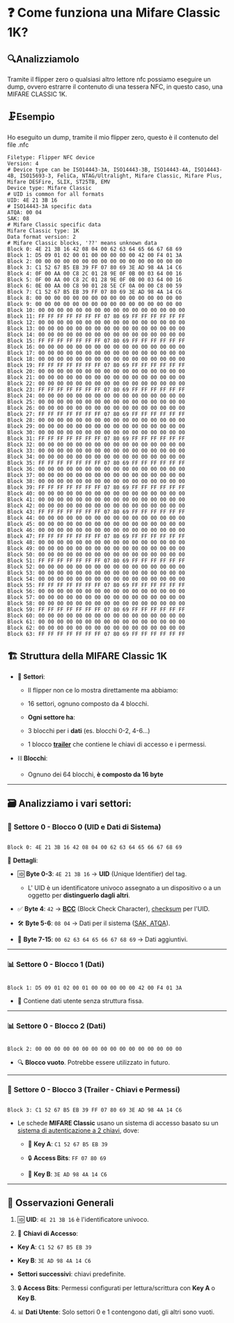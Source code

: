 
# ❓ Come funziona una **Mifare Classic 1K?**

## 🔍**Analizziamolo**  

Tramite il flipper zero o qualsiasi altro lettore nfc possiamo eseguire un dump, ovvero estrarre il contenuto di una tessera NFC, in questo caso, una MIFARE CLASSIC 1K.

## 🗜️Esempio
Ho eseguito un dump, tramite il mio flipper zero, questo è il contenuto del file .nfc
```
Filetype: Flipper NFC device
Version: 4
# Device type can be ISO14443-3A, ISO14443-3B, ISO14443-4A, ISO14443-4B, ISO15693-3, FeliCa, NTAG/Ultralight, Mifare Classic, Mifare Plus, Mifare DESFire, SLIX, ST25TB, EMV
Device type: Mifare Classic
# UID is common for all formats
UID: 4E 21 3B 16
# ISO14443-3A specific data
ATQA: 00 04
SAK: 08
# Mifare Classic specific data
Mifare Classic type: 1K
Data format version: 2
# Mifare Classic blocks, '??' means unknown data
Block 0: 4E 21 3B 16 42 08 04 00 62 63 64 65 66 67 68 69
Block 1: D5 09 01 02 00 01 00 00 00 00 00 42 00 F4 01 3A
Block 2: 00 00 00 00 00 00 00 00 00 00 00 00 00 00 00 00
Block 3: C1 52 67 B5 EB 39 FF 07 80 69 3E AD 98 4A 14 C6
Block 4: 0F 00 AA 00 C8 2C 01 28 9E 0F 0B 00 03 64 00 16
Block 5: 0F 00 AA 00 C8 2C 01 28 9E 0F 0B 00 03 64 00 16
Block 6: 0E 00 AA 00 C8 90 01 28 5E CF 0A 00 00 C8 00 59
Block 7: C1 52 67 B5 EB 39 FF 07 80 69 3E AD 98 4A 14 C6
Block 8: 00 00 00 00 00 00 00 00 00 00 00 00 00 00 00 00
Block 9: 00 00 00 00 00 00 00 00 00 00 00 00 00 00 00 00
Block 10: 00 00 00 00 00 00 00 00 00 00 00 00 00 00 00 00
Block 11: FF FF FF FF FF FF FF 07 80 69 FF FF FF FF FF FF
Block 12: 00 00 00 00 00 00 00 00 00 00 00 00 00 00 00 00
Block 13: 00 00 00 00 00 00 00 00 00 00 00 00 00 00 00 00
Block 14: 00 00 00 00 00 00 00 00 00 00 00 00 00 00 00 00
Block 15: FF FF FF FF FF FF FF 07 80 69 FF FF FF FF FF FF
Block 16: 00 00 00 00 00 00 00 00 00 00 00 00 00 00 00 00
Block 17: 00 00 00 00 00 00 00 00 00 00 00 00 00 00 00 00
Block 18: 00 00 00 00 00 00 00 00 00 00 00 00 00 00 00 00
Block 19: FF FF FF FF FF FF FF 07 80 69 FF FF FF FF FF FF
Block 20: 00 00 00 00 00 00 00 00 00 00 00 00 00 00 00 00
Block 21: 00 00 00 00 00 00 00 00 00 00 00 00 00 00 00 00
Block 22: 00 00 00 00 00 00 00 00 00 00 00 00 00 00 00 00
Block 23: FF FF FF FF FF FF FF 07 80 69 FF FF FF FF FF FF
Block 24: 00 00 00 00 00 00 00 00 00 00 00 00 00 00 00 00
Block 25: 00 00 00 00 00 00 00 00 00 00 00 00 00 00 00 00
Block 26: 00 00 00 00 00 00 00 00 00 00 00 00 00 00 00 00
Block 27: FF FF FF FF FF FF FF 07 80 69 FF FF FF FF FF FF
Block 28: 00 00 00 00 00 00 00 00 00 00 00 00 00 00 00 00
Block 29: 00 00 00 00 00 00 00 00 00 00 00 00 00 00 00 00
Block 30: 00 00 00 00 00 00 00 00 00 00 00 00 00 00 00 00
Block 31: FF FF FF FF FF FF FF 07 80 69 FF FF FF FF FF FF
Block 32: 00 00 00 00 00 00 00 00 00 00 00 00 00 00 00 00
Block 33: 00 00 00 00 00 00 00 00 00 00 00 00 00 00 00 00
Block 34: 00 00 00 00 00 00 00 00 00 00 00 00 00 00 00 00
Block 35: FF FF FF FF FF FF FF 07 80 69 FF FF FF FF FF FF
Block 36: 00 00 00 00 00 00 00 00 00 00 00 00 00 00 00 00
Block 37: 00 00 00 00 00 00 00 00 00 00 00 00 00 00 00 00
Block 38: 00 00 00 00 00 00 00 00 00 00 00 00 00 00 00 00
Block 39: FF FF FF FF FF FF FF 07 80 69 FF FF FF FF FF FF
Block 40: 00 00 00 00 00 00 00 00 00 00 00 00 00 00 00 00
Block 41: 00 00 00 00 00 00 00 00 00 00 00 00 00 00 00 00
Block 42: 00 00 00 00 00 00 00 00 00 00 00 00 00 00 00 00
Block 43: FF FF FF FF FF FF FF 07 80 69 FF FF FF FF FF FF
Block 44: 00 00 00 00 00 00 00 00 00 00 00 00 00 00 00 00
Block 45: 00 00 00 00 00 00 00 00 00 00 00 00 00 00 00 00
Block 46: 00 00 00 00 00 00 00 00 00 00 00 00 00 00 00 00
Block 47: FF FF FF FF FF FF FF 07 80 69 FF FF FF FF FF FF
Block 48: 00 00 00 00 00 00 00 00 00 00 00 00 00 00 00 00
Block 49: 00 00 00 00 00 00 00 00 00 00 00 00 00 00 00 00
Block 50: 00 00 00 00 00 00 00 00 00 00 00 00 00 00 00 00
Block 51: FF FF FF FF FF FF FF 07 80 69 FF FF FF FF FF FF
Block 52: 00 00 00 00 00 00 00 00 00 00 00 00 00 00 00 00
Block 53: 00 00 00 00 00 00 00 00 00 00 00 00 00 00 00 00
Block 54: 00 00 00 00 00 00 00 00 00 00 00 00 00 00 00 00
Block 55: FF FF FF FF FF FF FF 07 80 69 FF FF FF FF FF FF
Block 56: 00 00 00 00 00 00 00 00 00 00 00 00 00 00 00 00
Block 57: 00 00 00 00 00 00 00 00 00 00 00 00 00 00 00 00
Block 58: 00 00 00 00 00 00 00 00 00 00 00 00 00 00 00 00
Block 59: FF FF FF FF FF FF FF 07 80 69 FF FF FF FF FF FF
Block 60: 00 00 00 00 00 00 00 00 00 00 00 00 00 00 00 00
Block 61: 00 00 00 00 00 00 00 00 00 00 00 00 00 00 00 00
Block 62: 00 00 00 00 00 00 00 00 00 00 00 00 00 00 00 00
Block 63: FF FF FF FF FF FF FF 07 80 69 FF FF FF FF FF FF
```
  

## 🏗️ Struttura della MIFARE Classic 1K

- 📂 **Settori**:
	- Il flipper non ce lo mostra direttamente ma abbiamo:
	- 16 settori, ognuno composto da 4 blocchi.
	
	- **Ogni settore ha**:
	- 3 blocchi per i **dati** (es. blocchi 0-2, 4-6...)
	- 1 blocco [**trailer**](https://github.com/Lotverp/Come-funzionano-le-Mifare-Classic-1K/blob/main/chiave%20a-b.md) che contiene le chiavi di accesso e i permessi.

- ⛓️ **Blocchi**:
	- Ognuno dei 64 blocchi, **è composto da 16 byte**

  

---

  

## 🗃️ Analizziamo i vari settori:

  

### 🔹 **Settore 0 - Blocco 0 (UID e Dati di Sistema)**

```

Block 0: 4E 21 3B 16 42 08 04 00 62 63 64 65 66 67 68 69

```

🔑 **Dettagli**:

- 🆔 **Byte 0-3**: `4E 21 3B 16` → **UID** (Unique Identifier) del tag.
	- L' UID è un identificatore univoco assegnato a un dispositivo o a un oggetto per **distinguerlo dagli altri**.

- ✅ **Byte 4**: `42` → [**BCC**](https://github.com/Lotverp/Come-funzionano-le-Mifare-Classic-1K/blob/main/BCC.md) (Block Check Character), [checksum](https://github.com/Lotverp/Come-funzionano-le-Mifare-Classic-1K/blob/main/Checksum.md) per l'UID.

- 🛠️ **Byte 5-6**: `08 04` → Dati per il sistema ([SAK, ATQA](https://github.com/Lotverp/Come-funzionano-le-Mifare-Classic-1K/blob/main/sak-atqa.md)).

- 📄 **Byte 7-15**: `00 62 63 64 65 66 67 68 69` → Dati aggiuntivi.

  

---

  

### 📊 **Settore 0 - Blocco 1 (Dati)**

```

Block 1: D5 09 01 02 00 01 00 00 00 00 00 42 00 F4 01 3A

```

- 📝 Contiene dati utente senza struttura fissa.

  

---

  

### 📊 **Settore 0 - Blocco 2 (Dati)**

```

Block 2: 00 00 00 00 00 00 00 00 00 00 00 00 00 00 00 00

```

- 🔍 **Blocco vuoto**. Potrebbe essere utilizzato in futuro.

  

---

  

### 🔐 **Settore 0 - Blocco 3 (Trailer - Chiavi e Permessi)**

```

Block 3: C1 52 67 B5 EB 39 FF 07 80 69 3E AD 98 4A 14 C6

```

- Le schede **MIFARE Classic** usano un sistema di accesso basato su un [sistema di autenticazione a 2 chiavi](https://github.com/Lotverp/Come-funzionano-le-Mifare-Classic-1K/blob/main/chiave%20a-b.md), dove:
	- 🔑 **Key A**: `C1 52 67 B5 EB 39`

	- 🔒 **Access Bits**: `FF 07 80 69`

	- 🔑 **Key B**: `3E AD 98 4A 14 C6`

  

---

  

## 🔎 Osservazioni Generali

1. 🆔 **UID**: `4E 21 3B 16` è l'identificatore univoco.

2. 🔐 **Chiavi di Accesso**:

-  **Key A**: `C1 52 67 B5 EB 39`

-  **Key B**: `3E AD 98 4A 14 C6`

-  **Settori successivi**: chiavi predefinite.

3. 🔒 **Access Bits**: Permessi configurati per lettura/scrittura con **Key A** o **Key B**.

4. 📊 **Dati Utente**: Solo settori 0 e 1 contengono dati, gli altri sono vuoti.
